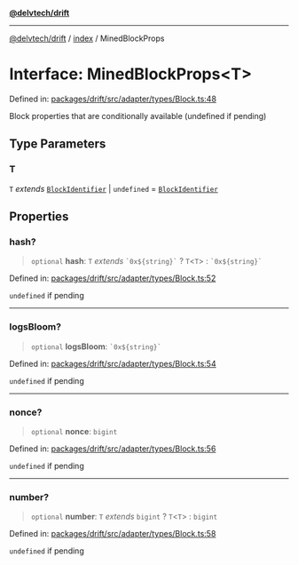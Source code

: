 [**@delvtech/drift**](../../README.md)

***

[@delvtech/drift](../../README.md) / [index](../README.md) / MinedBlockProps

# Interface: MinedBlockProps\<T\>

Defined in: [packages/drift/src/adapter/types/Block.ts:48](https://github.com/delvtech/drift/blob/95370f81f9813e8d583ed884b0b07657be0d8f2c/packages/drift/src/adapter/types/Block.ts#L48)

Block properties that are conditionally available (undefined if pending)

## Type Parameters

### T

`T` *extends* [`BlockIdentifier`](../type-aliases/BlockIdentifier.md) \| `undefined` = [`BlockIdentifier`](../type-aliases/BlockIdentifier.md)

## Properties

### hash?

> `optional` **hash**: `T` *extends* `` `0x${string}` `` ? `T`\<`T`\> : `` `0x${string}` ``

Defined in: [packages/drift/src/adapter/types/Block.ts:52](https://github.com/delvtech/drift/blob/95370f81f9813e8d583ed884b0b07657be0d8f2c/packages/drift/src/adapter/types/Block.ts#L52)

`undefined` if pending

***

### logsBloom?

> `optional` **logsBloom**: `` `0x${string}` ``

Defined in: [packages/drift/src/adapter/types/Block.ts:54](https://github.com/delvtech/drift/blob/95370f81f9813e8d583ed884b0b07657be0d8f2c/packages/drift/src/adapter/types/Block.ts#L54)

`undefined` if pending

***

### nonce?

> `optional` **nonce**: `bigint`

Defined in: [packages/drift/src/adapter/types/Block.ts:56](https://github.com/delvtech/drift/blob/95370f81f9813e8d583ed884b0b07657be0d8f2c/packages/drift/src/adapter/types/Block.ts#L56)

`undefined` if pending

***

### number?

> `optional` **number**: `T` *extends* `bigint` ? `T`\<`T`\> : `bigint`

Defined in: [packages/drift/src/adapter/types/Block.ts:58](https://github.com/delvtech/drift/blob/95370f81f9813e8d583ed884b0b07657be0d8f2c/packages/drift/src/adapter/types/Block.ts#L58)

`undefined` if pending
